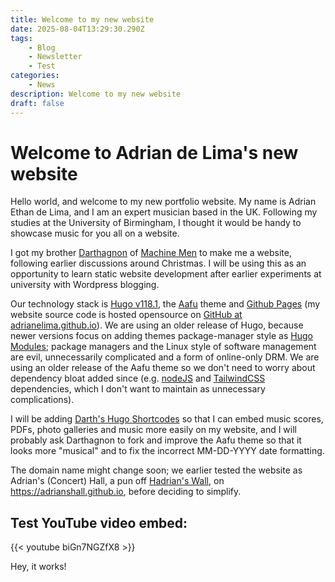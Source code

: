 ```yaml
---
title: Welcome to my new website
date: 2025-08-04T13:29:30.290Z
tags:
    - Blog
    - Newsletter
    - Test
categories:
    - News
description: Welcome to my new website
draft: false
---
```


# Welcome to Adrian de Lima's new website

Hello world, and welcome to my new portfolio website. My name is Adrian Ethan de Lima, and I am an expert musician based in the UK. Following my studies at the University of Birmingham, I thought it would be handy to showcase music for you all on a website.

I got my brother [Darthagnon](https://github.com/Darthagnon/) of [Machine Men](https://robot-one.github.io/) to make me a website, following earlier discussions around Christmas. I will be using this as an opportunity to learn static website development after earlier experiments at university with Wordpress blogging.

Our technology stack is [Hugo v118.1], the [Aafu] theme and [Github Pages] (my website source code is hosted opensource on [GitHub at adrianelima.github.io]). We are using an older release of Hugo, because newer versions focus on adding themes package-manager style as [Hugo Modules](https://gohugo.io/hugo-modules/); package managers and the Linux style of software management are evil, unnecessarily complicated and a form of online-only DRM. We are using an older release of the Aafu theme so we don't need to worry about dependency bloat added since (e.g. [nodeJS] and [TailwindCSS] dependencies, which I don't want to maintain as unnecessary complications). 

I will be adding [Darth's Hugo Shortcodes] so that I can embed music scores, PDFs, photo galleries and music more easily on my website, and I will probably ask Darthagnon to fork and improve the Aafu theme so that it looks more "musical" and to fix the incorrect MM-DD-YYYY date formatting.

The domain name might change soon; we earlier tested the website as Adrian's (Concert) Hall, a pun off [Hadrian's Wall](https://www.english-heritage.org.uk/visit/places/hadrians-wall), on https://adrianshall.github.io, before deciding to simplify.

## Test YouTube video embed:

{{< youtube biGn7NGZfX8 >}}

Hey, it works!

[Hugo v118.1]: https://github.com/gohugoio/hugo/releases/tag/v0.118.1
[Aafu]: https://github.com/darshanbaral/aafu/tree/9e832459980f519397d5bd498042c54b38fedc96
[Github Pages]: https://pages.github.com/
[GitHub at adrianelima.github.io]: https://github.com/AdriandeLima/adriandelima.github.io
[nodeJS]: https://nodejs.org/en/download
[TailwindCSS]: https://tailwindcss.com/
[Darth's Hugo Shortcodes]: https://github.com/Darthagnon/darths-hugo-shortcodes